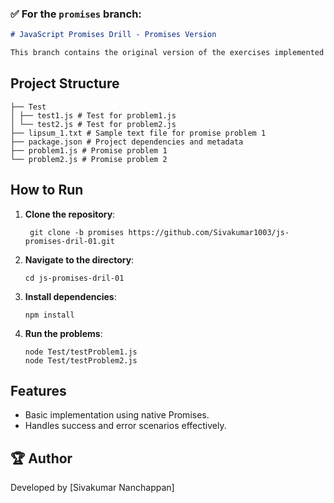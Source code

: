 ### ✅ **For the `promises` branch:**
```markdown
# JavaScript Promises Drill - Promises Version

This branch contains the original version of the exercises implemented with JavaScript Promises.

```
## Project Structure
```
├── Test 
│ ├── test1.js # Test for problem1.js 
│ └── test2.js # Test for problem2.js 
├── lipsum_1.txt # Sample text file for promise problem 1 
├── package.json # Project dependencies and metadata 
├── problem1.js # Promise problem 1 
└── problem2.js # Promise problem 2
```

## How to Run

1. **Clone the repository**:
   ```
    git clone -b promises https://github.com/Sivakumar1003/js-promises-dril-01.git
   ```
2. **Navigate to the directory**:
    ```
    cd js-promises-dril-01
    ```
3. **Install dependencies**:
    ```
    npm install
    ```
4. **Run the problems**:
    ```
    node Test/testProblem1.js
    node Test/testProblem2.js
    ```

## Features

* Basic implementation using native Promises.
* Handles success and error scenarios effectively.

## 🏆 Author
Developed by [Sivakumar Nanchappan]